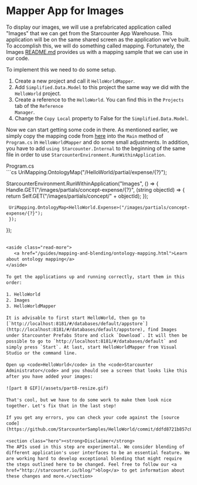# Mapper App for Images

To display our images, we will use a prefabricated application called "Images" that we can get from the Starcounter App Warehouse. This application will be on the same shared screen as the application we've built. To accomplish this, we will do something called mapping. Fortunately, the Images [README.md](https://github.com/starcounterprefabs/images) provides us with a mapping sample that we can use in our code.

To implement this we need to do some setup.

1. Create a new project and call it <code>HelloWorldMapper</code>.
2. Add <code>Simplified.Data.Model</code> to this project the same way we did with the <code>HelloWorld</code> project.
3. Create a reference to the <code>HelloWorld</code>. You can find this in the <code>Projects</code> tab of the <code>Reference Manager</code>.
4. Change the <code>Copy Local</code> property to False for the <code>Simplified.Data.Model</code>.

Now we can start getting some code in there. As mentioned earlier, we simply copy the mapping code from [here](https://github.com/StarcounterPrefabs/Images/blob/master/README.md) into the <code>Main</code> method of <code>Program.cs</code> in <code>HelloWorldMapper</code> and do some small adjustments. In addition, you have to add <code>using Starcounter.Internal</code> to the beginning of the same file in order to use <code>StarcounterEnvironment.RunWithinApplication</code>.

<div class="code-name">Program.cs</div>
```cs
UriMapping.OntologyMap<HelloWorld.Expense>("/HelloWorld/partial/expense/{?}");

StarcounterEnvironment.RunWithinApplication("Images", () => {
Handle.GET("/images/partials/concept-expense/{?}", (string objectId) => {
    return Self.GET("/images/partials/concept/" + objectId);
});

     UriMapping.OntologyMap<HelloWorld.Expense>("/images/partials/concept-expense/{?}");
     });
});
```

<aside class="read-more">
   <a href="/guides/mapping-and-blending/ontology-mapping.html">Learn about ontology mapping</a>
</aside>

To get the applications up and running correctly, start them in this order:

1. HelloWorld
2. Images
3. HelloWorldMapper

It is advisable to first start HelloWorld, then go to [`http://localhost:8181/#/databases/default/appstore`](http://localhost:8181/#/databases/default/appstore), find Images under Starcounter Prefabs Store and click `Download`. It will then be possible to go to `http://localhost:8181/#/databases/default` and simply press `Start`. At last, start HelloWorldMapper from Visual Studio or the command line.

Open up <code>HelloWorld</code> in the <code>Starcounter Administrator</code> and you should see a screen that looks like this after you have added your images:

![part 8 GIF](/assets/part8-resize.gif)

That's cool, but we have to do some work to make them look nice together. Let's fix that in the last step!

If you get any errors, you can check your code against the [source code](https://github.com/StarcounterSamples/HelloWorld/commit/ddfd8721b857c063ddbc897a1be7edb91f8cbb25).

<section class="hero"><strong>Disclaimer</strong>
The APIs used in this step are experimental. We consider blending of different application's user interfaces to be an essential feature. We are working hard to develop exceptional blending that might require the steps outlined here to be changed. Feel free to follow our <a href="http://starcounter.io/blog/">blog</a> to get information about these changes and more.</section>
